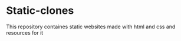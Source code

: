 # Static-clones
This repository containes static websites made with html and css and resources for it

